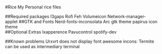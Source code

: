 #Rice 
My Personal rice files

##Required packages
    I3gaps
    Rofi 
    Feh
    Volumeicon
    Network-manager-applet
##GTK and Fonts 
    Nerd-fonts-inconsolata 
    Arc gtk theme
    papirus icon theme    
##Optional Extras
    lxapperence
    Pavucontrol 
    spotify-dev 


##Known problems 
Urxvrt does not display font awesome incons:
    Termite can be used as intermediary terminal  
    
